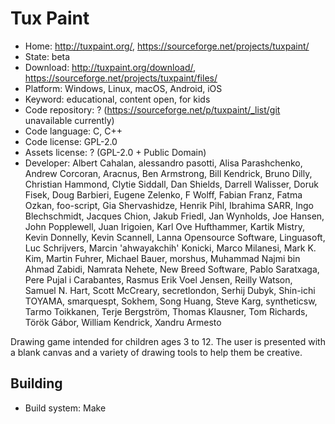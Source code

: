 # Tux Paint

- Home: http://tuxpaint.org/, https://sourceforge.net/projects/tuxpaint/
- State: beta
- Download: http://tuxpaint.org/download/, https://sourceforge.net/projects/tuxpaint/files/
- Platform: Windows, Linux, macOS, Android, iOS
- Keyword: educational, content open, for kids
- Code repository: ? (https://sourceforge.net/p/tuxpaint/_list/git unavailable currently)
- Code language: C, C++
- Code license: GPL-2.0
- Assets license: ? (GPL-2.0 + Public Domain)
- Developer: Albert Cahalan, alessandro pasotti, Alisa Parashchenko, Andrew Corcoran, Aracnus, Ben Armstrong, Bill Kendrick, Bruno Dilly, Christian Hammond, Clytie Siddall, Dan Shields, Darrell Walisser, Doruk Fisek, Doug Barbieri, Eugene Zelenko, F Wolff, Fabian Franz, Fatma Ozkan, foo-script, Gia Shervashidze, Henrik Pihl, Ibrahima SARR, Ingo Blechschmidt, Jacques Chion, Jakub Friedl, Jan Wynholds, Joe Hansen, John Popplewell, Juan Irigoien, Karl Ove Hufthammer, Kartik Mistry, Kevin Donnelly, Kevin Scannell, Lanna Opensource Software, Linguasoft, Luc Schrijvers, Marcin 'ahwayakchih' Konicki, Marco Milanesi, Mark K. Kim, Martin Fuhrer, Michael Bauer, morshus, Muhammad Najmi bin Ahmad Zabidi, Namrata Nehete, New Breed Software, Pablo Saratxaga, Pere Pujal i Carabantes, Rasmus Erik Voel Jensen, Reilly Watson, Samuel N. Hart, Scott McCreary, secretlondon, Serhij Dubyk, Shin-ichi TOYAMA, smarquespt, Sokhem, Song Huang, Steve Karg, syntheticsw, Tarmo Toikkanen, Terje Bergström, Thomas Klausner, Tom Richards, Török Gábor, William Kendrick, Xandru Armesto

Drawing game intended for children ages 3 to 12. The user is presented with a blank canvas and a variety of drawing tools to help them be creative.

## Building

- Build system: Make
